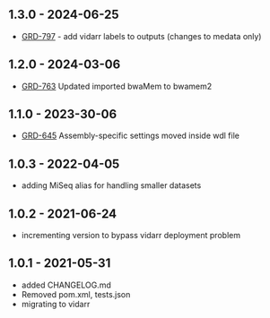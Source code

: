 ## 1.3.0 - 2024-06-25
- [GRD-797](https://jira.oicr.on.ca/browse/GRD-797) - add vidarr labels to outputs (changes to medata only)
## 1.2.0 - 2024-03-06
- [GRD-763](https://jira.oicr.on.ca/browse/GRD-763) Updated imported bwaMem to bwamem2
## 1.1.0 - 2023-30-06
- [GRD-645](https://jira.oicr.on.ca/browse/GRD-645) Assembly-specific settings moved inside wdl file
## 1.0.3 - 2022-04-05
- adding MiSeq alias for handling smaller datasets
## 1.0.2 - 2021-06-24
- incrementing version to bypass vidarr deployment problem
## 1.0.1 - 2021-05-31
- added CHANGELOG.md
- Removed pom.xml, tests.json
- migrating to vidarr
